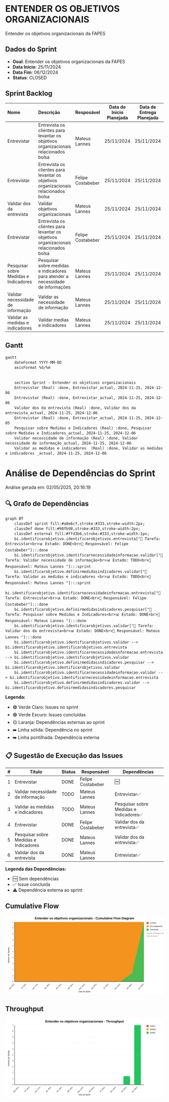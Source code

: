# ENTENDER OS OBJETIVOS ORGANIZACIONAIS

Entender os objetivos organizacionais da FAPES

## Dados do Sprint
* **Goal**:  Entender os objetivos organizacionais da FAPES
* **Data Início**: 25/11/2024
* **Data Fim**: 06/12/2024
* **Status**: CLOSED
## Sprint Backlog

|Nome |Descrição|Resposável |Data de Inicio Planejada| Data de Entrega Planejada| Data de Inicío | Data Entrega | Status|
|:----|:---------|:-------- |:----------------------:| :-----------------------:| :------------: |:------------:|:-----:|
|Entrevistar|Entrevista os clientes para levantar os objetivos organizacionais relacionados bolsa|Mateus Lannes |25/11/2024|25/11/2024|25/11/2024|06/12/2024|TODO|
|Entrevistar|Entrevista os clientes para levantar os objetivos organizacionais relacionados bolsa|Felipe Costabeber|25/11/2024|25/11/2024|25/11/2024|06/12/2024|DONE|
|Validar dos da entrevista|Validar objetivos organizacionais|Mateus Lannes |25/11/2024|25/11/2024|25/11/2024|06/12/2024|DONE|
|Entrevistar|Entrevista os clientes para levantar os objetivos organizacionais relacionados bolsa|Felipe Costabeber|25/11/2024|25/11/2024|25/11/2024|05/12/2024|DONE|
|Pesquisar sobre Medidas e Indicadores|Pesquisar sobre medidas e indicadores para atender a necessidade de informações|Mateus Lannes |25/11/2024|25/11/2024|25/11/2024|06/12/2024|DONE|
|Validar necessidade de informação|Validar as necessidade de informação|Mateus Lannes |25/11/2024|25/11/2024|25/11/2024|06/12/2024|TODO|
|Validar as medidas e indicadores |Validar medias e indicadores|Mateus Lannes |25/11/2024|25/11/2024|25/11/2024|06/12/2024|TODO|
     
## Gantt 

```mermaid
gantt
    dateFormat YYYY-MM-DD
    axisFormat %d/%m


    section Sprint - Entender os objetivos organizacionais
    Entrevistar (Real) :done, Entrevistar_actual, 2024-11-25, 2024-12-06
    Entrevistar (Real) :done, Entrevistar_actual, 2024-11-25, 2024-12-06
    Validar dos da entrevista (Real) :done, Validar dos da entrevista_actual, 2024-11-25, 2024-12-06
    Entrevistar (Real) :done, Entrevistar_actual, 2024-11-25, 2024-12-05
    Pesquisar sobre Medidas e Indicadores (Real) :done, Pesquisar sobre Medidas e Indicadores_actual, 2024-11-25, 2024-12-06
    Validar necessidade de informação (Real) :done, Validar necessidade de informação_actual, 2024-11-25, 2024-12-06
    Validar as medidas e indicadores  (Real) :done, Validar as medidas e indicadores _actual, 2024-11-25, 2024-12-06
```

# Análise de Dependências do Sprint

Análise gerada em: 02/05/2025, 20:16:19

## 🔍 Grafo de Dependências

```mermaid
graph BT
    classDef sprint fill:#a8e6cf,stroke:#333,stroke-width:2px;
    classDef done fill:#98fb98,stroke:#333,stroke-width:2px;
    classDef external fill:#ffd3b6,stroke:#333,stroke-width:1px;
    bi.identificarobjetivo.identificarobjetivos.entrevista["📝 Tarefa: Entrevistar<br>📊 Estado: DONE<br>👤 Responsável: Felipe Costabeber"]:::done
    bi.identificarobjetivo.identificarnecessidadeinformacao.validar["📝 Tarefa: Validar necessidade de informação<br>📊 Estado: TODO<br>👤 Responsável: Mateus Lannes "]:::sprint
    bi.identificarobjetivo.definirmedidasindicadores.validar["📝 Tarefa: Validar as medidas e indicadores <br>📊 Estado: TODO<br>👤 Responsável: Mateus Lannes "]:::sprint
    bi.identificarobjetivo.identificarnecessidadeinformacao.entrevista["📝 Tarefa: Entrevistar<br>📊 Estado: DONE<br>👤 Responsável: Felipe Costabeber"]:::done
    bi.identificarobjetivo.definirmedidasindicadores.pesquisar["📝 Tarefa: Pesquisar sobre Medidas e Indicadores<br>📊 Estado: DONE<br>👤 Responsável: Mateus Lannes "]:::done
    bi.identificarobjetivo.identificarobjetivos.validar["📝 Tarefa: Validar dos da entrevista<br>📊 Estado: DONE<br>👤 Responsável: Mateus Lannes "]:::done
    bi.identificarobjetivo.identificarobjetivos.validar --> bi.identificarobjetivo.identificarobjetivos.entrevista
    bi.identificarobjetivo.identificarnecessidadeinformacao.entrevista --> bi.identificarobjetivo.identificarobjetivos.validar
    bi.identificarobjetivo.definirmedidasindicadores.pesquisar --> bi.identificarobjetivo.identificarobjetivos.validar
    bi.identificarobjetivo.identificarnecessidadeinformacao.validar --> bi.identificarobjetivo.identificarnecessidadeinformacao.entrevista
    bi.identificarobjetivo.definirmedidasindicadores.validar --> bi.identificarobjetivo.definirmedidasindicadores.pesquisar
```

**Legenda:**
- 🟢 Verde Claro: Issues no sprint
- 🟢 Verde Escuro: Issues concluídas
- 🟡 Laranja: Dependências externas ao sprint
- ➡️ Linha sólida: Dependência no sprint
- ➡️ Linha pontilhada: Dependência externa

## 📋 Sugestão de Execução das Issues

| # | Título | Status | Responsável | Dependências |
|---|--------|--------|-------------|---------------|
| 1 | Entrevistar | DONE | Felipe Costabeber | 🆓 |
| 2 | Validar necessidade de informação | TODO | Mateus Lannes  | Entrevistar✅ |
| 3 | Validar as medidas e indicadores  | TODO | Mateus Lannes  | Pesquisar sobre Medidas e Indicadores✅ |
| 4 | Entrevistar | DONE | Felipe Costabeber | Validar dos da entrevista✅ |
| 5 | Pesquisar sobre Medidas e Indicadores | DONE | Mateus Lannes  | Validar dos da entrevista✅ |
| 6 | Validar dos da entrevista | DONE | Mateus Lannes  | Entrevistar✅ |

**Legenda das Dependências:**
- 🆓 Sem dependências
- ✅ Issue concluída
- ⚠️ Dependência externa ao sprint

            
## Cumulative Flow
![ Cumulative Flow](./charts/cfd-sprin1.svg)

## Throughput
![ Throughput](./charts/throuput-sprin1.svg)
        

        